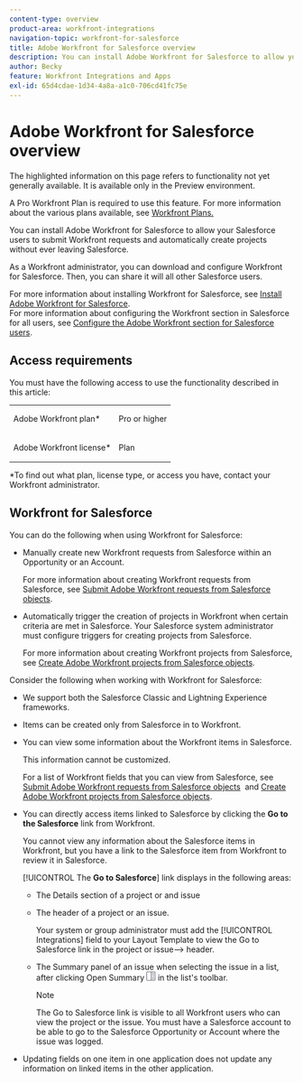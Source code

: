 ```yaml
---
content-type: overview
product-area: workfront-integrations
navigation-topic: workfront-for-salesforce
title: Adobe Workfront for Salesforce overview
description: You can install Adobe Workfront for Salesforce to allow your Salesforce users to submit Workfront requests and automatically create projects without ever leaving Salesforce.
author: Becky
feature: Workfront Integrations and Apps
exl-id: 65d4cdae-1d34-4a8a-a1c0-706cd41fc75e
---
```

# Adobe Workfront for Salesforce overview

<span class="preview">The highlighted information on this page refers to functionality not yet generally available. It is available only in the Preview environment.</span> 

A Pro Workfront Plan is required to use this feature. For more information about the various plans available, see [Workfront Plans.](https://www.workfront.com/plans)

You can install Adobe Workfront for Salesforce to allow your Salesforce users to submit Workfront requests and automatically create projects without ever leaving Salesforce.

As a Workfront administrator, you can download and configure Workfront for Salesforce. Then, you can share it will all other Salesforce users.

For more information about installing Workfront for Salesforce, see [Install Adobe Workfront for Salesforce](../../workfront-integrations-and-apps/using-workfront-with-salesforce/install-workfront-for-salesforce.md).  
For more information about configuring the Workfront section in Salesforce for all users, see [Configure the Adobe Workfront section for Salesforce users](../../workfront-integrations-and-apps/using-workfront-with-salesforce/configure-wf-section-for-salesforce-users.md).

## Access requirements

You must have the following access to use the functionality described in this article:

<table style="table-layout:auto"> 
 <col> 
 <col> 
 <tbody> 
  <tr> 
   <td role="rowheader">Adobe Workfront plan*</td> 
   <td> <p>Pro or higher</p> </td> 
  </tr> 
  <tr> 
   <td role="rowheader">Adobe Workfront license*</td> 
   <td> <p>Plan</p> </td> 
  </tr> 
 </tbody> 
</table>

&#42;To find out what plan, license type, or access you have, contact your Workfront administrator.

## Workfront for Salesforce

You can do the following when using Workfront for Salesforce:

* Manually create new Workfront requests from Salesforce within an Opportunity or an Account.   

  For more information about creating Workfront requests from Salesforce, see [Submit Adobe Workfront requests from Salesforce objects](../../workfront-integrations-and-apps/using-workfront-with-salesforce/submit-workfront-requests-from-salesforce-objects.md).

* Automatically trigger the creation of projects in Workfront when certain criteria are met in Salesforce. Your Salesforce system administrator must configure triggers for creating projects from Salesforce. 

  For more information about creating Workfront projects from Salesforce, see [Create Adobe Workfront projects from Salesforce objects](../../workfront-integrations-and-apps/using-workfront-with-salesforce/create-wf-projects-from-salesforce-objects.md).

Consider the following when working with Workfront for Salesforce:

* We support both the Salesforce Classic and Lightning Experience frameworks.
* Items can be created only from Salesforce in to Workfront. 
* You can view some information about the Workfront items in Salesforce.  

  This information cannot be customized. 

  For a list of Workfront fields that you can view from Salesforce, see  [Submit Adobe Workfront requests from Salesforce objects](../../workfront-integrations-and-apps/using-workfront-with-salesforce/submit-workfront-requests-from-salesforce-objects.md)&nbsp; and [Create Adobe Workfront projects from Salesforce objects](../../workfront-integrations-and-apps/using-workfront-with-salesforce/create-wf-projects-from-salesforce-objects.md).

* You can directly access items linked to Salesforce by clicking the **Go to the Salesforce** link from Workfront.  

  You cannot view any information about the Salesforce items in Workfront, but you have a link to the Salesforce item from Workfront to review it in Salesforce. 

  [!UICONTROL The **Go to Salesforce**] link displays in the following areas:
  
    * The Details section of a project or and issue
    * The header of a project <span class="preview"> or an issue.</span>
    
      Your system or group administrator must add the [!UICONTROL Integrations] field to your Layout Template to view the Go to Salesforce link in the project <span class="preview"> or issue</span>--> header. 
    * The Summary panel  of an issue when selecting the issue in a list, after clicking Open Summary ![](assets/summary-panel-icon.png) in the list's toolbar.

      >[!NOTE]
      >
      >The Go to Salesforce link is visible to all Workfront users who can view the project or the issue. You must have a Salesforce account to be able to go to the Salesforce Opportunity or Account where the issue was logged.

* Updating fields on one item in one application does not update any information on linked items in the other application.
